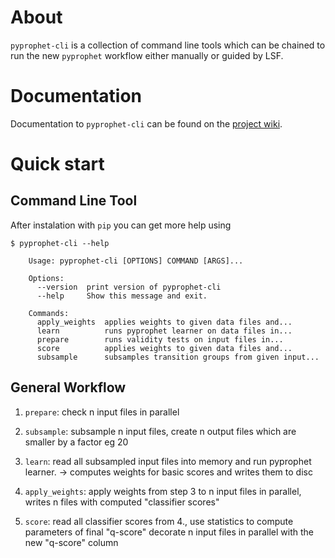 # About

``pyprophet-cli`` is a collection of command line tools which can be chained to run the new ``pyprophet`` workflow either manually or guided by LSF.

# Documentation

Documentation to ``pyprophet-cli`` can be found on the [project wiki](https://github.com/PyProphet/pyprophet-cli/wiki).

# Quick start
## Command Line Tool

After instalation with ``pip`` you can get more help using
````
$ pyprophet-cli --help

    Usage: pyprophet-cli [OPTIONS] COMMAND [ARGS]...
    
    Options:
      --version  print version of pyprophet-cli
      --help     Show this message and exit.
    
    Commands:
      apply_weights  applies weights to given data files and...
      learn          runs pyprophet learner on data files in...
      prepare        runs validity tests on input files in...
      score          applies weights to given data files and...
      subsample      subsamples transition groups from given input...

````

## General Workflow

1. ``prepare``:  check n input files in parallel

2. ``subsample``:  subsample n input files, create n output files which are smaller by a factor eg 20

3. ``learn``: read all subsampled input files into memory and run pyprophet learner.
   -> computes weights for basic scores and writes them to disc

4. ``apply_weights``:  apply weights from step 3 to n input files in parallel,
   writes n files with computed "classifier scores"

5. ``score``:  read all classifier scores from 4., use statistics to compute parameters of final
   "q-score" decorate n input files in parallel with the new "q-score" column

